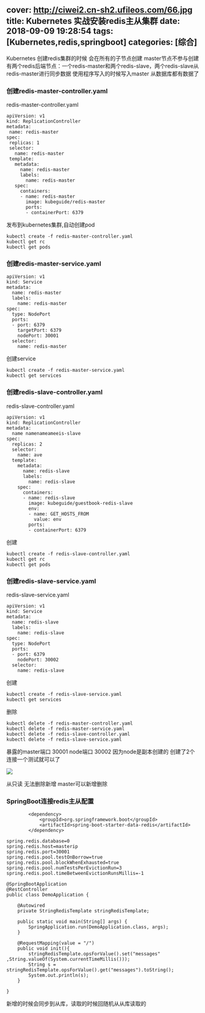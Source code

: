 cover: http://ciwei2.cn-sh2.ufileos.com/66.jpg
title: Kubernetes 实战安装redis主从集群
date: 2018-09-09 19:28:54
tags: [Kubernetes,redis,springboot]
categories: [综合]
---
 Kubernetes 创建redis集群的时候 会在所有的子节点创建 master节点不参与创建
 有两个redis后端节点：一个redis-master和两个redis-slave，两个redis-slave从redis-master进行同步数据
 使用程序写入的时候写入master 从数据库都有数据了
 <!--more-->
 
 ### 创建redis-master-controller.yaml
 
 redis-master-controller.yaml
 
 ```
apiVersion: v1
kind: ReplicationController
metadata:
  name: redis-master
spec:
  replicas: 1
  selector:
    name: redis-master
  template:
    metadata:
      name: redis-master
      labels:
        name: redis-master
    spec:
      containers:
      - name: redis-master
        image: kubeguide/redis-master
        ports:
        - containerPort: 6379
```

发布到kubernetes集群,自动创建pod

```
kubectl create -f redis-master-controller.yaml
kubectl get rc
kubectl get pods
```

### 创建redis-master-service.yaml

```
apiVersion: v1
kind: Service
metadata:
  name: redis-master
  labels:
    name: redis-master
spec:
  type: NodePort
  ports:
  - port: 6379
    targetPort: 6379
    nodePort: 30001
  selector:
    name: redis-master
```

创建service

```
kubectl create -f redis-master-service.yaml
kubectl get services
```

### 创建redis-slave-controller.yaml

redis-slave-controller.yaml

```
apiVersion: v1
kind: ReplicationController
metadata:
  name namenameameeis-slave
spec:
  replicas: 2
  selector:
    name: ave
  template:
    metadata:
      name: redis-slave
      labels:
        name: redis-slave
    spec:
      containers:
      - name: redis-slave
        image: kubeguide/guestbook-redis-slave
        env:
        - name: GET_HOSTS_FROM
          value: env
        ports:
        - containerPort: 6379
```

创建

```
kubectl create -f redis-slave-controller.yaml
kubectl get rc
kubectl get pods
```

### 创建redis-slave-service.yaml

redis-slave-service.yaml

```
apiVersion: v1
kind: Service
metadata:
  name: redis-slave
  labels:
    name: redis-slave
spec:
  type: NodePort
  ports:
  - port: 6379
    nodePort: 30002
  selector:
    name: redis-slave
```

创建

```
kubectl create -f redis-slave-service.yaml
kubectl get services
```

删除

```
kubectl delete -f redis-master-controller.yaml
kubectl delete -f redis-master-service.yaml
kubectl delete -f redis-slave-controller.yaml
kubectl delete -f redis-slave-service.yaml
```

暴露的master端口 30001
node端口 30002 因为node是副本创建的 创建了2个 连接一个测试就可以了

![](/images/redis主从.png)

从只读 无法删除新增 master可以新增删除

### SpringBoot连接redis主从配置

```
        <dependency>
            <groupId>org.springframework.boot</groupId>
            <artifactId>spring-boot-starter-data-redis</artifactId>
        </dependency>
```

```
spring.redis.database=0
spring.redis.host=masterip
spring.redis.port=30001
spring.redis.pool.testOnBorrow=true
spring.redis.pool.blockWhenExhausted=true
spring.redis.pool.numTestsPerEvictionRun=3
spring.redis.pool.timeBetweenEvictionRunsMillis=-1
```

```
@SpringBootApplication
@RestController
public class DemoApplication {

    @Autowired
    private StringRedisTemplate stringRedisTemplate;

    public static void main(String[] args) {
        SpringApplication.run(DemoApplication.class, args);
    }

    @RequestMapping(value = "/")
    public void init(){
        stringRedisTemplate.opsForValue().set("messages" ,String.valueOf(System.currentTimeMillis()));
        String s = stringRedisTemplate.opsForValue().get("messages").toString();
        System.out.println(s);
    }

}
```

新增的时候会同步到从库，读取的时候回随机从从库读取的